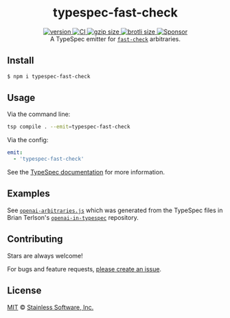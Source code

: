<h1 align="center">
  typespec-fast-check
</h1>

<div align="center">
  <a href="https://npmjs.org/package/typespec-fast-check">
    <img src="https://badgen.net/npm/v/typespec-fast-check" alt="version" />
  </a>
  <a href="https://github.com/TomerAberbach/typespec-fast-check/actions">
    <img src="https://github.com/TomerAberbach/typespec-fast-check/workflows/CI/badge.svg" alt="CI" />
  </a>
  <a href="https://unpkg.com/typespec-fast-check/dist/index.js">
    <img src="https://deno.bundlejs.com/?q=typespec-fast-check&badge" alt="gzip size" />
  </a>
  <a href="https://unpkg.com/typespec-fast-check/dist/index.js">
    <img src="https://deno.bundlejs.com/?q=typespec-fast-check&config={%22compression%22:{%22type%22:%22brotli%22}}&badge" alt="brotli size" />
  </a>
  <a href="https://github.com/sponsors/TomerAberbach">
    <img src="https://img.shields.io/static/v1?label=Sponsor&message=%E2%9D%A4&logo=GitHub&color=%23fe8e86" alt="Sponsor" />
  </a>
</div>

<div align="center">
  A TypeSpec emitter for
  <a href="https://fast-check.dev"><code>fast-check</code></a>
  arbitraries.
</div>

## Install

```sh
$ npm i typespec-fast-check
```

## Usage

Via the command line:

```sh
tsp compile . --emit=typespec-fast-check
```

Via the config:

```yaml
emit:
  - 'typespec-fast-check'
```

See the
[TypeSpec documentation](https://typespec.io/docs/emitters/protobuf/reference/emitter)
for more information.

## Examples

See [`openai-arbitraries.js`](./examples/openai-arbitraries.js) which was
generated from the TypeSpec files in Brian Terlson's
[`openai-in-typespec`](https://github.com/bterlson/openai-in-typespec)
repository.

## Contributing

Stars are always welcome!

For bugs and feature requests,
[please create an issue](https://github.com/TomerAberbach/typespec-fast-check/issues/new).

## License

[MIT](https://github.com/TomerAberbach/typespec-fast-check/blob/main/license) ©
[Stainless Software, Inc.](https://www.stainlessapi.com)
